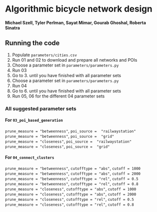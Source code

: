 # Algorithmic bicycle network design
#### Michael Szell, Tyler Perlman, Sayat Mimar, Gourab Ghoshal, Roberta Sinatra

## Running the code
1. Populate `parameters/cities.csv` 
2. Run 01 and 02 to download and prepare all networks and POIs  
3. Choose a parameter set in `parameters/parameters.py`  
4. Run 03
5. Go to 3. until you have finished with all parameter sets
6. Choose a parameter set in `parameters/parameters.py`  
7. Run 04
8. Go to 6. until you have finished with all parameter sets  
6. Run 05, 06 for the different 04 parameter sets  

### All suggested parameter sets 
#### For `03_poi_based_generation`
`prune_measure = "betweenness"`, `poi_source =  "railwaystation"`  
`prune_measure = "betweenness"`, `poi_source =  "grid"`  
`prune_measure = "closeness"`, `poi_source =  "railwaystation"`  
`prune_measure = "closeness"`, `poi_source =  "grid"`  

#### For `04_connect_clusters`
`prune_measure = "betweenness"`, `cutofftype = "abs"`, `cutoff = 1000`  
`prune_measure = "betweenness"`, `cutofftype = "abs"`, `cutoff = 2000`  
`prune_measure = "betweenness"`, `cutofftype = "rel"`, `cutoff = 0.5`  
`prune_measure = "betweenness"`, `cutofftype = "rel"`, `cutoff = 0.8`  
`prune_measure = "closeness"`, `cutofftype = "abs"`, `cutoff = 1000`  
`prune_measure = "closeness"`, `cutofftype = "abs"`, `cutoff = 2000`  
`prune_measure = "closeness"`, `cutofftype = "rel"`, `cutoff = 0.5`  
`prune_measure = "closeness"`, `cutofftype = "rel"`, `cutoff = 0.8`  